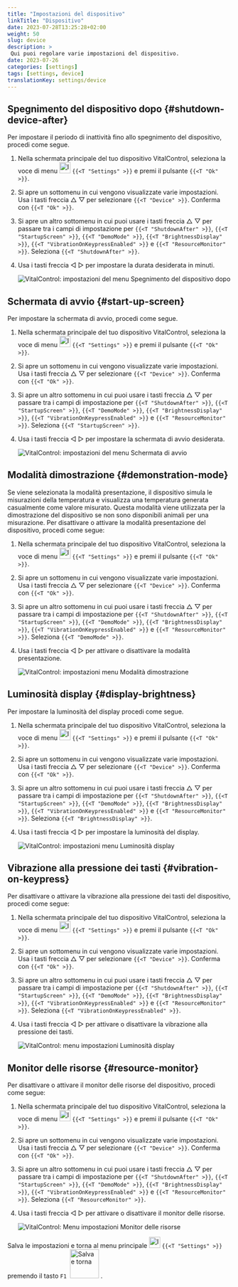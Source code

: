 ```yaml
---
title: "Impostazioni del dispositivo"
linkTitle: "Dispositivo"
date: 2023-07-28T13:25:28+02:00
weight: 50
slug: device
description: >
 Qui puoi regolare varie impostazioni del dispositivo.
date: 2023-07-26
categories: [settings]
tags: [settings, device]
translationKey: settings/device
---
```

## Spegnimento del dispositivo dopo {#shutdown-device-after}
Per impostare il periodo di inattività fino allo spegnimento del dispositivo, procedi come segue.

1. Nella schermata principale del tuo dispositivo VitalControl, seleziona la voce di menu <img src="/icons/gear.svg" width="25" align="bottom" alt="Impostazioni" /> `{{<T "Settings" >}}` e premi il pulsante `{{<T "Ok" >}}`.

2. Si apre un sottomenu in cui vengono visualizzate varie impostazioni. Usa i tasti freccia △ ▽ per selezionare `{{<T "Device" >}}`. Conferma con `{{<T "Ok" >}}`.

3. Si apre un altro sottomenu in cui puoi usare i tasti freccia △ ▽ per passare tra i campi di impostazione per `{{<T "ShutdownAfter" >}}`, `{{<T "StartupScreen" >}}`, `{{<T "DemoMode" >}}`, `{{<T "BrightnessDisplay" >}}`, `{{<T "VibrationOnKeypressEnabled" >}}` e `{{<T "ResourceMonitor" >}}`. Seleziona `{{<T "ShutdownAfter" >}}`.

4. Usa i tasti freccia ◁ ▷ per impostare la durata desiderata in minuti.

    ![VitalControl: impostazioni del menu Spegnimento del dispositivo dopo](../images/shutdowndeviceafter.png "Spegnimento del dispositivo dopo")

## Schermata di avvio {#start-up-screen}

Per impostare la schermata di avvio, procedi come segue.

1. Nella schermata principale del tuo dispositivo VitalControl, seleziona la voce di menu <img src="/icons/gear.svg" width="25" align="bottom" alt="Impostazioni" /> `{{<T "Settings" >}}` e premi il pulsante `{{<T "Ok" >}}`.

2. Si apre un sottomenu in cui vengono visualizzate varie impostazioni. Usa i tasti freccia △ ▽ per selezionare `{{<T "Device" >}}`. Conferma con `{{<T "Ok" >}}`.

3. Si apre un altro sottomenu in cui puoi usare i tasti freccia △ ▽ per passare tra i campi di impostazione per `{{<T "ShutdownAfter" >}}`, `{{<T "StartupScreen" >}}`, `{{<T "DemoMode" >}}`, `{{<T "BrightnessDisplay" >}}`, `{{<T "VibrationOnKeypressEnabled" >}}` e `{{<T "ResourceMonitor" >}}`. Seleziona `{{<T "StartupScreen" >}}`.

4. Usa i tasti freccia ◁ ▷ per impostare la schermata di avvio desiderata.

    ![VitalControl: impostazioni del menu Schermata di avvio](../images/startupscreen.png "Schermata di avvio")

## Modalità dimostrazione {#demonstration-mode}

Se viene selezionata la modalità presentazione, il dispositivo simula le misurazioni della temperatura e visualizza una temperatura generata casualmente come valore misurato. Questa modalità viene utilizzata per la dimostrazione del dispositivo se non sono disponibili animali per una misurazione. Per disattivare o attivare la modalità presentazione del dispositivo, procedi come segue:


1. Nella schermata principale del tuo dispositivo VitalControl, seleziona la voce di menu <img src="/icons/gear.svg" width="25" align="bottom" alt="Impostazioni" /> `{{<T "Settings" >}}` e premi il pulsante `{{<T "Ok" >}}`.

2. Si apre un sottomenu in cui vengono visualizzate varie impostazioni. Usa i tasti freccia △ ▽ per selezionare `{{<T "Device" >}}`. Conferma con `{{<T "Ok" >}}`.

3. Si apre un altro sottomenu in cui puoi usare i tasti freccia △ ▽ per passare tra i campi di impostazione per `{{<T "ShutdownAfter" >}}`, `{{<T "StartupScreen" >}}`, `{{<T "DemoMode" >}}`, `{{<T "BrightnessDisplay" >}}`, `{{<T "VibrationOnKeypressEnabled" >}}` e `{{<T "ResourceMonitor" >}}`. Seleziona `{{<T "DemoMode" >}}`.

4. Usa i tasti freccia ◁ ▷ per attivare o disattivare la modalità presentazione.

    ![VitalControl: impostazioni menu Modalità dimostrazione](../images/demonstrationmode.png "Modalità dimostrazione")

## Luminosità display {#display-brightness}

Per impostare la luminosità del display procedi come segue.

1. Nella schermata principale del tuo dispositivo VitalControl, seleziona la voce di menu <img src="/icons/gear.svg" width="25" align="bottom" alt="Impostazioni" /> `{{<T "Settings" >}}` e premi il pulsante `{{<T "Ok" >}}`.

2. Si apre un sottomenu in cui vengono visualizzate varie impostazioni. Usa i tasti freccia △ ▽ per selezionare `{{<T "Device" >}}`. Conferma con `{{<T "Ok" >}}`.

3. Si apre un altro sottomenu in cui puoi usare i tasti freccia △ ▽ per passare tra i campi di impostazione per `{{<T "ShutdownAfter" >}}`, `{{<T "StartupScreen" >}}`, `{{<T "DemoMode" >}}`, `{{<T "BrightnessDisplay" >}}`, `{{<T "VibrationOnKeypressEnabled" >}}` e `{{<T "ResourceMonitor" >}}`. Seleziona `{{<T "BrightnessDisplay" >}}`.

4. Usa i tasti freccia ◁ ▷ per impostare la luminosità del display.

    ![VitalControl: impostazioni menu Luminosità display](../images/displaybrightness.png "Luminosità display")

## Vibrazione alla pressione dei tasti {#vibration-on-keypress}

Per disattivare o attivare la vibrazione alla pressione dei tasti del dispositivo, procedi come segue:

1. Nella schermata principale del tuo dispositivo VitalControl, seleziona la voce di menu <img src="/icons/gear.svg" width="25" align="bottom" alt="Impostazioni" /> `{{<T "Settings" >}}` e premi il pulsante `{{<T "Ok" >}}`.

2. Si apre un sottomenu in cui vengono visualizzate varie impostazioni. Usa i tasti freccia △ ▽ per selezionare `{{<T "Device" >}}`. Conferma con `{{<T "Ok" >}}`.

3. Si apre un altro sottomenu in cui puoi usare i tasti freccia △ ▽ per passare tra i campi di impostazione per `{{<T "ShutdownAfter" >}}`, `{{<T "StartupScreen" >}}`, `{{<T "DemoMode" >}}`, `{{<T "BrightnessDisplay" >}}`, `{{<T "VibrationOnKeypressEnabled" >}}` e `{{<T "ResourceMonitor" >}}`. Seleziona `{{<T "VibrationOnKeypressEnabled" >}}`.


4. Usa i tasti freccia ◁ ▷ per attivare o disattivare la vibrazione alla pressione dei tasti.

    ![VitalControl: menu impostazioni Luminosità display](../images/vibrationonkeypress.png "Luminosità display")

## Monitor delle risorse {#resource-monitor}

Per disattivare o attivare il monitor delle risorse del dispositivo, procedi come segue:

1. Nella schermata principale del tuo dispositivo VitalControl, seleziona la voce di menu <img src="/icons/gear.svg" width="25" align="bottom" alt="Impostazioni" /> `{{<T "Settings" >}}` e premi il pulsante `{{<T "Ok" >}}`.

2. Si apre un sottomenu in cui vengono visualizzate varie impostazioni. Usa i tasti freccia △ ▽ per selezionare `{{<T "Device" >}}`. Conferma con `{{<T "Ok" >}}`.

3. Si apre un altro sottomenu in cui puoi usare i tasti freccia △ ▽ per passare tra i campi di impostazione per `{{<T "ShutdownAfter" >}}`, `{{<T "StartupScreen" >}}`, `{{<T "DemoMode" >}}`, `{{<T "BrightnessDisplay" >}}`, `{{<T "VibrationOnKeypressEnabled" >}}` e `{{<T "ResourceMonitor" >}}`. Seleziona `{{<T "ResourceMonitor" >}}`.

4. Usa i tasti freccia ◁ ▷ per attivare o disattivare il monitor delle risorse.

    ![VitalControl: Menu impostazioni Monitor delle risorse](../images/resourcemonitor.png "Monitor delle risorse")

Salva le impostazioni e torna al menu principale <img src="/icons/gear.svg" width="25" align="bottom" alt="Impostazioni" /> `{{<T "Settings" >}}` premendo il tasto `F1` &nbsp;<img src="/icons/footer/save_exit.svg" width="65" align="bottom" alt="Salva e torna" />&nbsp;.
